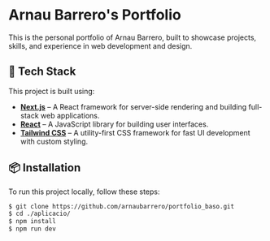 # Arnau Barrero's Portfolio

This is the personal portfolio of Arnau Barrero, built to showcase projects, skills, and experience in web development and design.

## 🚀 Tech Stack

This project is built using:

- **[Next.js](https://nextjs.org/)** – A React framework for server-side rendering and building full-stack web applications.
- **[React](https://reactjs.org/)** – A JavaScript library for building user interfaces.
- **[Tailwind CSS](https://tailwindcss.com/)** – A utility-first CSS framework for fast UI development with custom styling.

## 📦 Installation

To run this project locally, follow these steps:

```bash
$ git clone https://github.com/arnaubarrero/portfolio_baso.git
$ cd ./aplicacio/
$ npm install
$ npm run dev